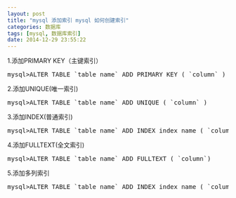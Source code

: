 ```yaml
---
layout: post
title: "mysql 添加索引 mysql 如何创建索引"
categories: 数据库
tags: [mysql, 数据库索引]
date: 2014-12-29 23:55:22
---
```


1.添加PRIMARY KEY（主键索引） 
<pre>
mysql>ALTER TABLE `table_name` ADD PRIMARY KEY ( `column` ) 
</pre>

2.添加UNIQUE(唯一索引) 

<pre>
mysql>ALTER TABLE `table_name` ADD UNIQUE ( `column` ) 
</pre>

3.添加INDEX(普通索引) 

<pre>
mysql>ALTER TABLE `table_name` ADD INDEX index_name ( `column` ) 
</pre>

4.添加FULLTEXT(全文索引) 
<pre>
mysql>ALTER TABLE `table_name` ADD FULLTEXT ( `column`) 
</pre>

5.添加多列索引 

<pre>
mysql>ALTER TABLE `table_name` ADD INDEX index_name ( `column1`, `column2`, `column3` )
</pre>
